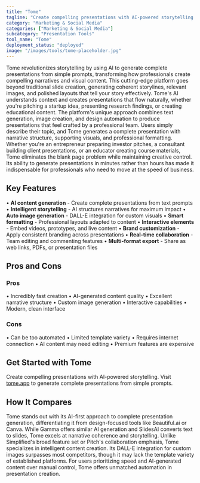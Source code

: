 ```yaml
---
title: "Tome"
tagline: "Create compelling presentations with AI-powered storytelling. Visit tome.app ..."
category: "Marketing & Social Media"
categories: ["Marketing & Social Media"]
subcategory: "Presentation Tools"
tool_name: "Tome"
deployment_status: "deployed"
image: "/images/tools/tome-placeholder.jpg"
---
```

Tome revolutionizes storytelling by using AI to generate complete presentations from simple prompts, transforming how professionals create compelling narratives and visual content. This cutting-edge platform goes beyond traditional slide creation, generating coherent storylines, relevant images, and polished layouts that tell your story effectively. Tome's AI understands context and creates presentations that flow naturally, whether you're pitching a startup idea, presenting research findings, or creating educational content. The platform's unique approach combines text generation, image creation, and design automation to produce presentations that feel crafted by a professional team. Users simply describe their topic, and Tome generates a complete presentation with narrative structure, supporting visuals, and professional formatting. Whether you're an entrepreneur preparing investor pitches, a consultant building client presentations, or an educator creating course materials, Tome eliminates the blank page problem while maintaining creative control. Its ability to generate presentations in minutes rather than hours has made it indispensable for professionals who need to move at the speed of business.

## Key Features

• **AI content generation** - Create complete presentations from text prompts
• **Intelligent storytelling** - AI structures narratives for maximum impact
• **Auto image generation** - DALL-E integration for custom visuals
• **Smart formatting** - Professional layouts adapted to content
• **Interactive elements** - Embed videos, prototypes, and live content
• **Brand customization** - Apply consistent branding across presentations
• **Real-time collaboration** - Team editing and commenting features
• **Multi-format export** - Share as web links, PDFs, or presentation files

## Pros and Cons

### Pros
• Incredibly fast creation
• AI-generated content quality
• Excellent narrative structure
• Custom image generation
• Interactive capabilities
• Modern, clean interface

### Cons
• Can be too automated
• Limited template variety
• Requires internet connection
• AI content may need editing
• Premium features are expensive

## Get Started with Tome

Create compelling presentations with AI-powered storytelling. Visit [tome.app](https://tome.app) to generate complete presentations from simple prompts.

## How It Compares

Tome stands out with its AI-first approach to complete presentation generation, differentiating it from design-focused tools like Beautiful.ai or Canva. While Gamma offers similar AI generation and SlidesAI converts text to slides, Tome excels at narrative coherence and storytelling. Unlike Simplified's broad feature set or Pitch's collaboration emphasis, Tome specializes in intelligent content creation. Its DALL-E integration for custom images surpasses most competitors, though it may lack the template variety of established platforms. For users prioritizing speed and AI-generated content over manual control, Tome offers unmatched automation in presentation creation.